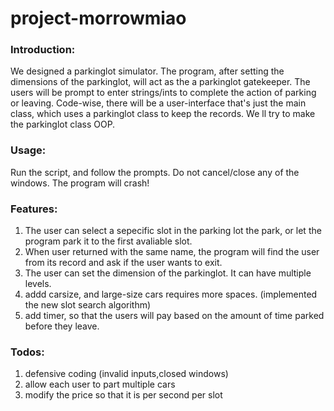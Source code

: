 # project-morrowmiao
### Introduction:
We designed a parkinglot simulator. The program, after setting the dimensions of the parkinglot, will act as the a parkinglot gatekeeper. The users will be prompt to enter strings/ints to complete the action of parking or leaving.
Code-wise, there will be a user-interface that's just the main class, which uses a parkinglot class to keep the records. We ll try to make the parkinglot class OOP.

### Usage:
Run the script, and follow the prompts. Do not cancel/close any of the windows. The program will crash!

### Features:
1. The user can select a sepecific slot in the parking lot the park, or let the program park it to the first avaliable slot.
2. When user returned with the same name, the program will find the user from its record and ask if the user wants to exit.
3. The user can set the dimension of the parkinglot. It can have multiple levels. 
4. addd carsize, and large-size cars requires more spaces. (implemented the new slot search algorithm)
5. add timer, so that the users will pay based on the amount of time parked before they leave.


### Todos:
1. defensive coding (invalid inputs,closed windows)
2. allow each user to part multiple cars
3. modify the price so that it is per second per slot

